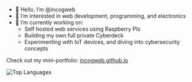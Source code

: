 - 👋 Hello, I’m @incogweb
- 👀 I’m interested in web development, programming, and electronics
- 🌱 I’m currently working on: 
  - Self hosted web services using Raspberry PIs
  - Building my own full private Cyberdeck
  - Experimenting with IoT devices, and diving into cybersecurity concepts  

Check out my mini-portfolio: [incogweb.github.io](https://incogweb.github.io)

![Top Languages](https://github-readme-stats.vercel.app/api/top-langs/?username=incogwebd&hide=kotlin,java,vue,llvm&layout=compact&theme=transparent&hide_border=true)

